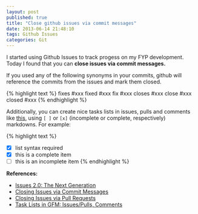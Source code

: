 ```yaml
---
layout: post
published: true
title: "Close github issues via commit messages"
date: 2013-06-14 21:48:10
tags: Github Issues
categories: Git
---
```


I started using Github Issues to track progess on my FYP development. Today I found that you can **close issues via commit messages.**

If you used any of the following synonyms in your commits, github will reference the commits from the issues and mark them closed.

{% highlight text %}
fixes #xxx
fixed #xxx
fix #xxx
closes #xxx
close #xxx
closed #xxx
{% endhighlight %}

Additionally, you can create nice tasks lists in issues, pulls and comments like [this](https://github.com/twitter/bootstrap/pull/6342), using `[ ]` or `[x]` (incomplete or complete, respectively) markdowns. For example:

{% highlight text %}
- [x] list syntax required
- [x] this is a complete item
- [ ] this is an incomplete item
{% endhighlight %}

**References:**

- [Issues 2.0: The Next Generation](https://github.com/blog/831-issues-2-0-the-next-generation)
- [Closing Issues via Commit Messages](https://github.com/blog/1386-closing-issues-via-commit-messages)
- [Closing Issues via Pull Requests](https://github.com/blog/1506-closing-issues-via-pull-requests)
- [Task Lists in GFM: Issues/Pulls, Comments](https://github.com/blog/1375-task-lists-in-gfm-issues-pulls-comments)
